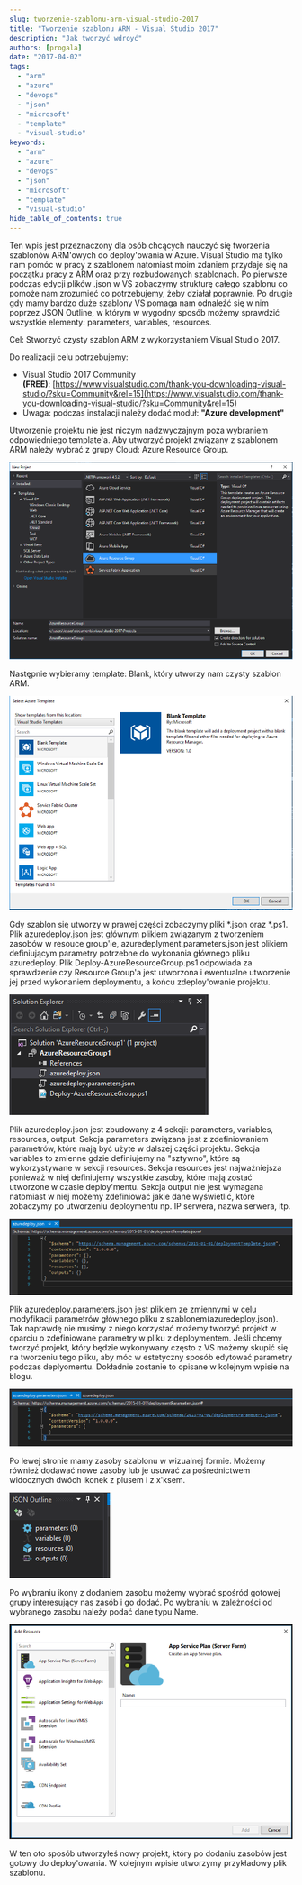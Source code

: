 ```yaml
---
slug: tworzenie-szablonu-arm-visual-studio-2017
title: "Tworzenie szablonu ARM - Visual Studio 2017"
description: "Jak tworzyć wdroyć"
authors: [progala]
date: "2017-04-02"
tags: 
  - "arm"
  - "azure"
  - "devops"
  - "json"
  - "microsoft"
  - "template"
  - "visual-studio"
keywords:
  - "arm"
  - "azure"
  - "devops"
  - "json"
  - "microsoft"
  - "template"
  - "visual-studio"
hide_table_of_contents: true
---
```


Ten wpis jest przeznaczony dla osób chcących nauczyć się tworzenia szablonów ARM'owych do deploy'owania w Azure. Visual Studio ma tylko nam pomóc w pracy z szablonem natomiast moim zdaniem przydaje się na początku pracy z ARM oraz przy rozbudowanych szablonach. Po pierwsze podczas edycji plików .json w VS zobaczymy strukturę całego szablonu co pomoże nam zrozumieć co potrzebujemy, żeby działał poprawnie. Po drugie gdy mamy bardzo duże szablony VS pomaga nam odnaleźć się w nim poprzez JSON Outline, w którym w wygodny sposób możemy sprawdzić wszystkie elementy: parameters, variables, resources.

Cel: Stworzyć czysty szablon ARM z wykorzystaniem Visual Studio 2017.

Do realizacji celu potrzebujemy:

- Visual Studio 2017 Community **(FREE)**: [https://www.visualstudio.com/thank-you-downloading-visual-studio/?sku=Community&rel=15](https://www.visualstudio.com/thank-you-downloading-visual-studio/?sku=Community&rel=15)
- Uwaga: podczas instalacji należy dodać moduł: **"Azure development"**

Utworzenie projektu nie jest niczym nadzwyczajnym poza wybraniem odpowiedniego template'a. Aby utworzyć projekt związany z szablonem ARM należy wybrać z grupy Cloud: Azure Resource Group.

<!--truncate-->

![](images/Screenshot-from-2017-04-02-00-06-17.png)

Następnie wybieramy template: Blank, który utworzy nam czysty szablon ARM.

![](images/Screenshot-from-2017-04-02-00-07-52.png)

Gdy szablon się utworzy w prawej części zobaczymy pliki *.json oraz *.ps1. Plik azuredeploy.json jest głównym plikiem związanym z tworzeniem zasobów w resouce group'ie, azuredeplyment.parameters.json jest plikiem definiującym parametry potrzebne do wykonania głównego pliku azuredeploy. Plik Deploy-AzureResourceGroup.ps1 odpowiada za sprawdzenie czy Resource Group'a jest utworzona i ewentualne utworzenie jej przed wykonaniem deploymentu, a końcu zdeploy'owanie projektu.

![](images/Screenshot-from-2017-04-02-00-09-02.png)

Plik azuredeploy.json jest zbudowany z 4 sekcji: parameters, variables, resources, output. Sekcja parameters związana jest z zdefiniowaniem parametrów, które mają być użyte w dalszej części projektu. Sekcja variables to zmienne gdzie definiujemy na "sztywno", które są wykorzystywane w sekcji resources. Sekcja resources jest najważniejsza ponieważ w niej definiujemy wszystkie zasoby, które mają zostać utworzone w czasie deploy'mentu. Sekcja output nie jest wymagana natomiast w niej możemy zdefiniować jakie dane wyświetlić, które zobaczymy po utworzeniu deploymentu np. IP serwera, nazwa serwera, itp.

![](images/Screenshot-from-2017-04-02-00-09-23.png)

Plik azuredeploy.parameters.json jest plikiem ze zmiennymi w celu modyfikacji parametrów głównego pliku z szablonem(azuredeploy.json). Tak naprawdę nie musimy z niego korzystać możemy tworzyć projekt w oparciu o zdefiniowane parametry w pliku z deploymentem. Jeśli chcemy tworzyć projekt, który będzie wykonywany często z VS możemy skupić się na tworzeniu tego pliku, aby móc w estetyczny sposób edytować parametry podczas deplyomentu. Dokładnie zostanie to opisane w kolejnym wpisie na blogu.

![](images/Screenshot-from-2017-04-02-00-12-21.png)

Po lewej stronie mamy zasoby szablonu w wizualnej formie. Możemy również dodawać nowe zasoby lub je usuwać za pośrednictwem widocznych dwóch ikonek z plusem i z x'ksem.

![](images/Screenshot-from-2017-04-02-00-09-45.png)

Po wybraniu ikony z dodaniem zasobu możemy wybrać spośród gotowej grupy interesujący nas zasób i go dodać. Po wybraniu w zależności od wybranego zasobu należy podać dane typu Name.

![](images/Screenshot-from-2017-04-02-00-14-46.png)

W ten oto sposób utworzyłeś nowy projekt, który po dodaniu zasobów jest gotowy do deploy'owania. W kolejnym wpisie utworzymy przykładowy plik szablonu.
